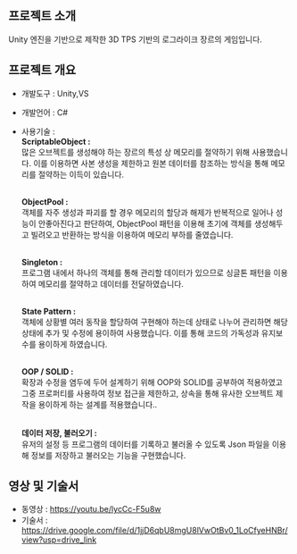 ## 프로젝트 소개
Unity 엔진을 기반으로 제작한 3D TPS 기반의 로그라이크 장르의 게임입니다.

## 프로젝트 개요
- 개발도구 : Unity,VS
- 개발언어 : C#
- 사용기술 :
  <br/>**ScriptableObject :**<br/>
  많은 오브젝트를 생성해야 하는 장르의 특성 상 메모리를 절약하기 위해 사용했습니다.
  이를 이용하면 사본 생성을 제한하고 원본 데이터를 참조하는 방식을 통해 메모리를 
  절약하는 이득이 있습니다.

  <br/>**ObjectPool :**<br/>
  객체를 자주 생성과 파괴를 할 경우 메모리의 할당과 해제가 반복적으로 일어나 성능이 
  안좋아진다고 판단하여, ObjectPool 패턴을 이용해 초기에 객체를 생성해두고 빌려오고 
  반환하는 방식을 이용하여 메모리 부하를 줄였습니다.

  <br/>**Singleton :**<br/>
  프로그램 내에서 하나의 객체를 통해 관리할 데이터가 있으므로 싱글톤 패턴을 이용하여
  메모리를 절약하고 데이터를 전달하였습니다.

  <br/>**State Pattern :**<br/>
  객체에 상황별 여러 동작을 할당하여 구현해야 하는데 상태로 나누어 관리하면 해당 상태에
  추가 및 수정에 용이하여 사용했습니다. 이를 통해 코드의 가독성과 유지보수를 용이하게
  하였습니다.

  <br/>**OOP / SOLID :**<br/>
  확장과 수정을 염두에 두어 설계하기 위해 OOP와 SOLID를 공부하여 적용하였고 그중
  프로퍼티를 사용하여 정보 접근을 제한하고, 상속을 통해 유사한 오브젝트 제작을 용이하게 
  하는 설계를 적용했습니다..
  
  <br/>**데이터 저장, 불러오기 :**<br/>
  유저의 설정 등 프로그램의 데이터를 기록하고 불러올 수 있도록 Json 파일을 이용해 정보를 
  저장하고 불러오는 기능을 구현했습니다.


## 영상 및 기술서
- 동영상 : https://youtu.be/lycCc-F5u8w
- 기술서 : https://drive.google.com/file/d/1jjD6qbU8mgU8lVwOtBv0_1LoCfyeHNBr/view?usp=drive_link
